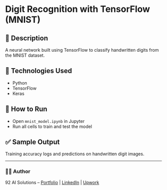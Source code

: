 # Digit Recognition with TensorFlow (MNIST)

## 📌 Description
A neural network built using TensorFlow to classify handwritten digits from the MNIST dataset.

## 🧰 Technologies Used
- Python  
- TensorFlow  
- Keras  

## 🚀 How to Run
- Open `mnist_model.ipynb` in Jupyter  
- Run all cells to train and test the model  

## ✅ Sample Output
Training accuracy logs and predictions on handwritten digit images.

---

### 👨‍💻 Author
92 AI Solutions – [Portfolio](#) | [LinkedIn](#) | [Upwork](#)
